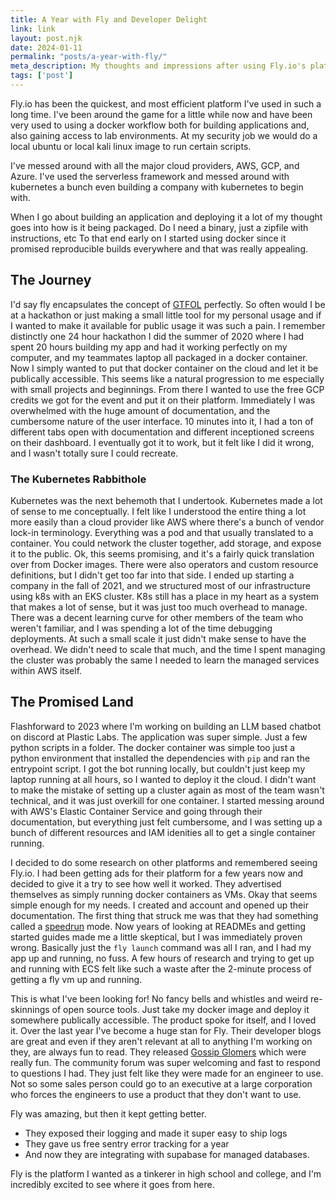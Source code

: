 ```yaml
--- 
title: A Year with Fly and Developer Delight
link: link
layout: post.njk 
date: 2024-01-11
permalink: "posts/a-year-with-fly/"
meta_description: My thoughts and impressions after using Fly.io's platform for over a year
tags: ['post'] 
---
```


Fly.io has been the quickest, and most efficient platform I've used in such a
long time. I've been around the game for a little while now and have been very
used to using a docker workflow both for building applications and, also gaining
access to lab environments. At my security job we would do a local ubuntu or
local kali linux image to run certain scripts.

I've messed around with all the major cloud providers, AWS, GCP, and Azure. I've
used the serverless framework and messed around with kubernetes a bunch even
building a company with kubernetes to begin with. 

When I go about building an application and deploying it a lot of my thought
goes into how is it being packaged. Do I need a binary, just a zipfile with
instructions, etc To that end early on I started using docker since it promised
reproducible builds everywhere and that was really appealing. 

## The Journey

I'd say fly encapsulates the concept of
[GTFOL](https://www.urbandictionary.com/define.php?term=GTFOL) perfectly. So
often would I be at a hackathon or just making a small little tool for my
personal usage and if I wanted to make it available for public usage it was such
a pain. I remember distinctly one 24 hour hackathon I did the summer of 2020
where I had spent 20 hours building my app and had it working perfectly on my
computer, and my teammates laptop all packaged in a docker container. Now I
simply wanted to put that docker container on the cloud and let it be publically
accessible. This seems like a natural progression to me especially with small
projects and beginnings. From there I wanted to use the free GCP credits we got
for the event and put it on their platform. Immediately I was overwhelmed with
the huge amount of documentation, and the cumbersome nature of the user
interface. 10 minutes into it, I had a ton of different tabs open with
documentation and different inceptioned screens on their dashboard. I eventually
got it to work, but it felt like I did it wrong, and I wasn't totally sure I
could recreate. 

### The Kubernetes Rabbithole 

Kubernetes was the next behemoth that I undertook. Kubernetes made a lot of
sense to me conceptually. I felt like I understood the entire thing a lot more
easily than a cloud provider like AWS where there's a bunch of vendor lock-in
terminology. Everything was a pod and that usually translated to a container.
You could network the cluster together, add storage, and expose it to the
public. Ok, this seems promising, and it's a fairly quick translation over from
Docker images. There were also operators and custom resource definitions, but I
didn't get too far into that side. I ended up starting a company in the fall of
2021, and we structured most of our infrastructure using k8s with an EKS cluster.
K8s still has a place in my heart as a system that makes a lot of sense, but it
was just too much overhead to manage. There was a decent learning curve for
other members of the team who weren't familiar, and I was spending a lot of the
time debugging deployments. At such a small scale it just didn't make sense to
have the overhead. We didn't need to scale that much, and the time I spent
managing the cluster was probably the same I needed to learn the managed
services within AWS itself. 

## The Promised Land

Flashforward to 2023 where I'm working on building an LLM based chatbot on
discord at Plastic Labs. The application was super simple. Just a few python
scripts in a folder. The docker container was simple too just a python
environment that installed the dependencies with `pip` and ran the entrypoint
script. I got the bot running locally, but couldn't just keep my laptop running
at all hours, so I wanted to deploy it the cloud. I didn't want to make the
mistake of setting up a cluster again as most of the team wasn't technical, and
it was just overkill for one container. I started messing around with AWS's
Elastic Container Service and going through their documentation, but everything
just felt cumbersome, and I was setting up a bunch of different resources and
IAM idenities all to get a single container running. 

I decided to do some research on other platforms and remembered seeing Fly.io. I
had been getting ads for their platform for a few years now and decided to give
it a try to see how well it worked. They advertised themselves as simply running
docker containers as VMs. Okay that seems simple enough for my needs. I created
and account and opened up their documentation. The first thing that struck me
was that they had something called a [speedrun](https://fly.io/docs/speedrun/)
mode. Now years of looking at READMEs and getting started guides made me a
little skeptical, but I was immediately proven wrong. Basically just the `fly
launch` command was all I ran, and I had my app up and running, no fuss. A few
hours of research and trying to get up and running with ECS felt like such a
waste after the 2-minute process of getting a fly vm up and running. 

This is what I've been looking for! No fancy bells and whistles and weird
re-skinnings of open source tools. Just take my docker image and deploy it
somewhere publically accessible. The product spoke for itself, and I loved it.
Over the last year I've become a huge stan for Fly. Their developer blogs are
great and even if they aren't relevant at all to anything I'm working on they,
are always fun to read. They released [Gossip Glomers](https://fly.io/dist-sys/)
which were really fun. The community forum was super welcoming and fast to
respond to questions I had. They just felt like they were made for an engineer
to use. Not so some sales person could go to an executive at a large corporation
who forces the engineers to use a product that they don't want to use. 

Fly was amazing, but then it kept getting better.

- They exposed their logging and made it super easy to ship logs
- They gave us free sentry error tracking for a year
- And now they are integrating with supabase for managed databases. 

Fly is the platform I wanted as a tinkerer in high school and college, and I'm
incredibly excited to see where it goes from here. 


